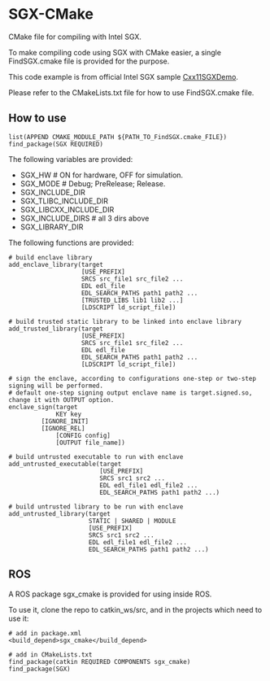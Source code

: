 # SGX-CMake

CMake file for compiling with Intel SGX.

To make compiling code using SGX with CMake easier, a single FindSGX.cmake file is provided for the purpose.

This code example is from official Intel SGX sample [Cxx11SGXDemo](https://github.com/01org/linux-sgx/tree/master/SampleCode/Cxx11SGXDemo).

Please refer to the CMakeLists.txt file for how to use FindSGX.cmake file.

## How to use

```
list(APPEND CMAKE_MODULE_PATH ${PATH_TO_FindSGX.cmake_FILE})
find_package(SGX REQUIRED)
```

The following variables are provided:
- SGX_HW # ON for hardware, OFF for simulation.
- SGX_MODE # Debug; PreRelease; Release.
- SGX_INCLUDE_DIR
- SGX_TLIBC_INCLUDE_DIR
- SGX_LIBCXX_INCLUDE_DIR
- SGX_INCLUDE_DIRS # all 3 dirs above
- SGX_LIBRARY_DIR

The following functions are provided:
```
# build enclave library
add_enclave_library(target
                    [USE_PREFIX]
                    SRCS src_file1 src_file2 ...
                    EDL edl_file
                    EDL_SEARCH_PATHS path1 path2 ...
                    [TRUSTED_LIBS lib1 lib2 ...]
                    [LDSCRIPT ld_script_file])

# build trusted static library to be linked into enclave library
add_trusted_library(target
                    [USE_PREFIX]
                    SRCS src_file1 src_file2 ...
                    EDL edl_file
                    EDL_SEARCH_PATHS path1 path2 ...
                    [LDSCRIPT ld_script_file])

# sign the enclave, according to configurations one-step or two-step signing will be performed.
# default one-step signing output enclave name is target.signed.so, change it with OUTPUT option.
enclave_sign(target
             KEY key
	     [IGNORE_INIT]
	     [IGNORE_REL]
             [CONFIG config]
             [OUTPUT file_name])

# build untrusted executable to run with enclave
add_untrusted_executable(target
                         [USE_PREFIX]
                         SRCS src1 src2 ...
                         EDL edl_file1 edl_file2 ...
                         EDL_SEARCH_PATHS path1 path2 ...)

# build untrusted library to be run with enclave
add_untrusted_library(target
                      STATIC | SHARED | MODULE
                      [USE_PREFIX]
                      SRCS src1 src2 ...
                      EDL edl_file1 edl_file2 ...
                      EDL_SEARCH_PATHS path1 path2 ...)
```

## ROS

A ROS package sgx_cmake is provided for using inside ROS.

To use it, clone the repo to catkin_ws/src, and in the projects which need to use it:
```
# add in package.xml
<build_depend>sgx_cmake</build_depend>

# add in CMakeLists.txt
find_package(catkin REQUIRED COMPONENTS sgx_cmake)
find_package(SGX)
```
